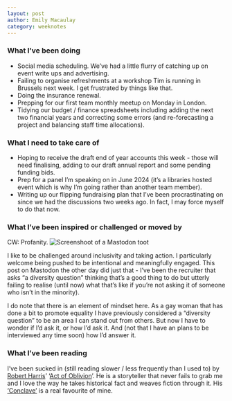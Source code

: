 ```yaml
---
layout: post
author: Emily Macaulay
category: weeknotes
---
```


### What I’ve been doing
* Social media scheduling.  We’ve had a little flurry of catching up on event write ups and advertising.
* Failing to organise refreshments at a workshop Tim is running in Brussels next week.  I get frustrated by things like that.
* Doing the insurance renewal.
* Prepping for our first team monthly meetup on Monday in London.
* Tidying our budget / finance spreadsheets including adding the next two financial years and correcting some errors (and re-forecasting a project and balancing staff time allocations).

### What I need to take care of
* Hoping to receive the draft end of year accounts this week - those will need finalising, adding to our draft annual report and some pending funding bids.
* Prep for a panel I’m speaking on in June 2024 (it’s a libraries hosted event which is why I’m going rather than another team member).
* Writing up our flipping fundraising plan that I’ve been procrastinating on since we had the discussions two weeks ago.  In fact, I may force myself to do that now.

### What I’ve been inspired or challenged or moved by

CW: Profanity.
![Screenshoot of a Mastodon toot]({{site.baseurl}}/assets/blog/2024-05-26-toot.png)

I like to be challenged around inclusivity and taking action.  I particularly welcome being pushed to be intentional and meaningfully engaged.  This post on Mastodon the other day did just that - I’ve been the recruiter that asks “a diversity question” thinking that’s a good thing to do but utterly failing to realise (until now) what that’s like if you’re not asking it of someone who isn’t in the minority).

I do note that there is an element of mindset here.  As a gay woman that has done a bit to promote equality I have previously considered a “diversity question” to be an area I can stand out from others.  But now I have to wonder if I’d ask it, or how I’d ask it. And (not that I have an plans to be interviewed any time soon) how I’d answer it.

### What I’ve been reading
I’ve been sucked in (still reading slower / less frequently than I used to) by [Robert Harris](https://twitter.com/robert___harris?lang=en-GB)’ ‘[Act of Oblivion](https://www.hive.co.uk/Product/Robert-Harris/Act-of-Oblivion--The-Sunday-Times-Bestseller/27939062)’.  He is a storyteller that never fails to grab me and I love the way he takes historical fact and weaves fiction through it.  His [‘Conclave’](https://www.hive.co.uk/Product/Robert-Harris/Conclave--Soon-to-be-a-major-film/20612554) is a real favourite of mine.